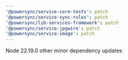 ```yaml
---
'@powersync/service-core-tests': patch
'@powersync/service-sync-rules': patch
'@powersync/lib-services-framework': patch
'@powersync/service-jpgwire': patch
'@powersync/service-image': patch
---
```


Node 22.19.0 other minor dependency updates
